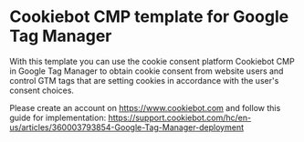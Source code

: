 # Cookiebot CMP template for Google Tag Manager
With this template you can use the cookie consent platform Cookiebot CMP in Google Tag Manager to obtain cookie consent from website users and control GTM tags that are setting cookies in accordance with the user's consent choices.

Please create an account on https://www.cookiebot.com and follow this guide for implementation: https://support.cookiebot.com/hc/en-us/articles/360003793854-Google-Tag-Manager-deployment
